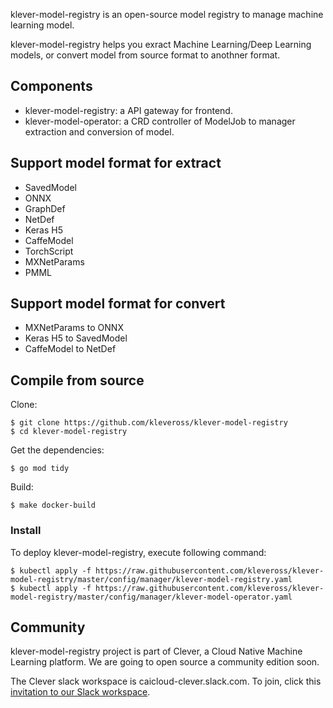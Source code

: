 klever-model-registry is an open-source model registry to manage machine learning model.

klever-model-registry helps you exract Machine Learning/Deep Learning models, or convert model from source format to anothner format.

## Components

* klever-model-registry: a API gateway for frontend.
* klever-model-operator: a CRD controller of ModelJob to manager extraction and conversion of model.

## Support model format for extract

* SavedModel
* ONNX
* GraphDef
* NetDef
* Keras H5
* CaffeModel
* TorchScript
* MXNetParams
* PMML 

## Support model format for convert

* MXNetParams to ONNX
* Keras H5 to SavedModel
* CaffeModel to NetDef 

## Compile from source

Clone:
```
$ git clone https://github.com/kleveross/klever-model-registry
$ cd klever-model-registry
```

Get the dependencies:

```
$ go mod tidy
```

Build:

```
$ make docker-build
```

### Install

To deploy klever-model-registry, execute following command:

```
$ kubectl apply -f https://raw.githubusercontent.com/kleveross/klever-model-registry/master/config/manager/klever-model-registry.yaml
$ kubectl apply -f https://raw.githubusercontent.com/kleveross/klever-model-registry/master/config/manager/klever-model-operator.yaml
```

## Community

klever-model-registry project is part of Clever, a Cloud Native Machine Learning platform. We are going to open source a community edition soon.

The Clever slack workspace is caicloud-clever.slack.com. To join, click this [invitation to our Slack workspace](https://join.slack.com/t/caicloud-clever/shared_invite/zt-efz4rdrm-kcOg0Qvs_B8aIWGdZv9E6g).
